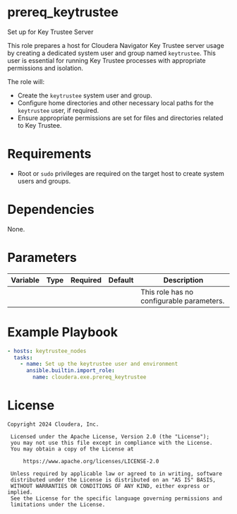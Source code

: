 # prereq_keytrustee

Set up for Key Trustee Server

This role prepares a host for Cloudera Navigator Key Trustee server usage by creating a dedicated system user and group named `keytrustee`. This user is essential for running Key Trustee processes with appropriate permissions and isolation.

The role will:
- Create the `keytrustee` system user and group.
- Configure home directories and other necessary local paths for the `keytrustee` user, if required.
- Ensure appropriate permissions are set for files and directories related to Key Trustee.

# Requirements

- Root or `sudo` privileges are required on the target host to create system users and groups.

# Dependencies

None.

# Parameters

| Variable | Type | Required | Default | Description |
| --- | --- | --- | --- | --- |
| | | | | This role has no configurable parameters. |

# Example Playbook

```yaml
- hosts: keytrustee_nodes
  tasks:
    - name: Set up the keytrustee user and environment
      ansible.builtin.import_role:
        name: cloudera.exe.prereq_keytrustee
```

# License

```
Copyright 2024 Cloudera, Inc.

 Licensed under the Apache License, Version 2.0 (the "License");
 you may not use this file except in compliance with the License.
 You may obtain a copy of the License at

     https://www.apache.org/licenses/LICENSE-2.0

 Unless required by applicable law or agreed to in writing, software
 distributed under the License is distributed on an "AS IS" BASIS,
 WITHOUT WARRANTIES OR CONDITIONS OF ANY KIND, either express or implied.
 See the License for the specific language governing permissions and
 limitations under the License.
```
